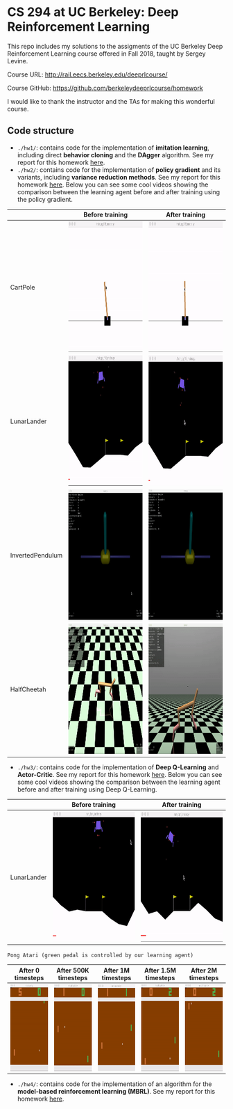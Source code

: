 # CS 294 at UC Berkeley: Deep Reinforcement Learning

This repo includes my solutions to the assigments of the UC Berkeley Deep Reinforcement Learning course offered in Fall 2018, taught by Sergey Levine. 

Course URL: http://rail.eecs.berkeley.edu/deeprlcourse/ 

Course GitHub: https://github.com/berkeleydeeprlcourse/homework

I would like to thank the instructor and the TAs for making this wonderful course.

## Code structure
- `./hw1/`: contains code for the implementation of **imitation learning**, including direct **behavior cloning** and the **DAgger** algorithm. See my report for this homework [here](./hw1/README.md). 
- `./hw2/`: contains code for the implementation of **policy gradient** and its variants, including **variance reduction methods**. See my report for this homework [here](./hw2/README.md). Below you can see some cool videos showing the comparison between the learning agent before and after training using the policy gradient.

|  |Before training  |	After training 	
|--|--|--|	
| CartPole | <img src="./videos/CartPole-wo-learning.gif" height="300px" width="300px" > | <img src="./videos/CartPole-w-learning.gif" height="300px" width="300px" > |
| LunarLander | <img src="./videos/LunarLander-wo-learning.gif" height="300px" width="300px" > | <img src="./videos/LunarLander-w-learning.gif" height="300px" width="300px" > |
| InvertedPendulum | <img src="./videos/InvertedPendulum-wo-learning.gif" height="300px" width="300px" > | <img src="./videos/InvertedPendulum-w-learning.gif" height="300px" width="300px" > |
| HalfCheetah | <img src="./videos/HalfCheetah-wo-learning.gif" height="300px" width="300px" > | <img src="./videos/HalfCheetah-w-learning.gif" height="300px" width="300px" > |

- `./hw3/`: contains code for the implementation of **Deep Q-Learning** and **Actor-Critic**. See my report for this homework [here](./hw3/README.md). Below you can see some cool videos showing the comparison between the learning agent before and after training using Deep Q-Learning.

|  |Before training  |	After training 	
|--|--|--|	
| LunarLander | <img src="./videos/LunarLander-wo-learning-ddqn.gif" height="300px" width="300px" > | <img src="./videos/LunarLander-w-learning-ddqn.gif" height="300px" width="300px" > |

`Pong Atari (green pedal is controlled by our learning agent) `

| After 0 timesteps | 	After 500K timesteps | After 1M timesteps | After 1.5M timesteps | After 2M timesteps
|--|--|--|--|--|
| <img src="./videos/Pong_0K.gif" height="200px" width="200px" > |<img src="./videos/Pong_500K.gif" height="200px" width="200px" > |<img src="./videos/Pong_1000K.gif" height="200px" width="200px"> |<img src="./videos/Pong_1500K.gif" height="200px" width="200px"> |<img src="./videos/Pong_2000K.gif" height="200px" width="200px" >|

- `./hw4/`: contains code for the implementation of an algorithm for the **model-based reinforcement learning (MBRL)**. See my report for this homework [here](./hw4/README.md). 